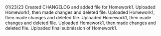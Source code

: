 01/23/23
Created CHANGELOG and added file for Homework1.
Uploaded Homework1, then made changes and deleted file. 
Uploaded Homework1, then made changes and deleted file. 
Uploaded Homework1, then made changes and deleted file. 
Uploaded Homework1, then made changes and deleted file. 
Uploaded final submission of Homework1. 
